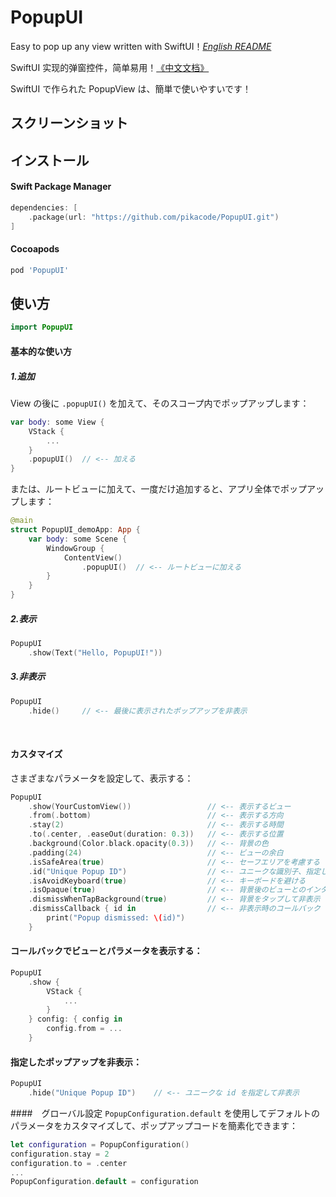 # PopupUI
Easy to pop up any view written with SwiftUI！[*English README*](README.md)

SwiftUI 实现的弹窗控件，简单易用！[《中文文档》](README_CN.md)

SwiftUI で作られた PopupView は、簡単で使いやすいです！



## スクリーンショット

## インストール

#### Swift Package Manager

```swift
dependencies: [
    .package(url: "https://github.com/pikacode/PopupUI.git")
]
```


#### Cocoapods

```ruby
pod 'PopupUI'
```

  

## 使い方
```swift
import PopupUI
```

#### 基本的な使い方

##### 1.追加
View の後に `.popupUI()` を加えて、そのスコープ内でポップアップします：
```swift
var body: some View {
    VStack {
        ...
    }
    .popupUI()  // <-- 加える
}
```
または、ルートビューに加えて、一度だけ追加すると、アプリ全体でポップアップします：
```swift
@main
struct PopupUI_demoApp: App {
    var body: some Scene {
        WindowGroup {
            ContentView()
                .popupUI()  // <-- ルートビューに加える
        }
    }
}
```

##### 2.表示
```swift
PopupUI
    .show(Text("Hello, PopupUI!"))
```


##### 3.非表示
```swift
PopupUI
    .hide()     // <-- 最後に表示されたポップアップを非表示　 
```


​    
#### カスタマイズ
さまざまなパラメータを設定して、表示する：
```swift
PopupUI
    .show(YourCustomView())                 // <-- 表示するビュー
    .from(.bottom)                          // <-- 表示する方向
    .stay(2)                                // <-- 表示する時間
    .to(.center, .easeOut(duration: 0.3))   // <-- 表示する位置
    .background(Color.black.opacity(0.3))   // <-- 背景の色
    .padding(24)                            // <-- ビューの余白
    .isSafeArea(true)                       // <-- セーフエリアを考慮する
    .id("Unique Popup ID")                  // <-- ユニークな識別子、指定しない場合、デフォルトで同じ id が使用されるため、一度に 1 つのポップアップのみが表示され、異なる id を設定すると複数のポップアップを同時に表示できます
    .isAvoidKeyboard(true)                  // <-- キーボードを避ける
    .isOpaque(true)                         // <-- 背景後のビューとのインタラクションを防ぐ
    .dismissWhenTapBackground(true)         // <-- 背景をタップして非表示
    .dismissCallback { id in                // <-- 非表示時のコールバック
        print("Popup dismissed: \(id)")
    }
```

#### コールバックでビューとパラメータを表示する：
```swift
PopupUI
    .show {
        VStack {
            ...
        }
    } config: { config in
        config.from = ...
    }
```

#### 指定したポップアップを非表示：
```swift
PopupUI
    .hide("Unique Popup ID")    // <-- ユニークな id を指定して非表示
```

  

####　グローバル設定
`PopupConfiguration.default` を使用してデフォルトのパラメータをカスタマイズして、ポップアップコードを簡素化できます：
```swift
let configuration = PopupConfiguration()
configuration.stay = 2
configuration.to = .center
...
PopupConfiguration.default = configuration
```
